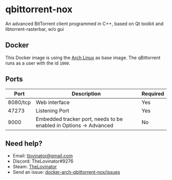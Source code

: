 # qbittorrent-nox

An advanced BitTorrent client programmed in C++, based on Qt toolkit and libtorrent-rasterbar, w/o gui

## Docker

This Docker image is using the [Arch Linux](https://hub.docker.com/_/archlinux/) as base image. The qBittorrent runs as a user with the id `1000`.

## Ports

| Port     | Description                                                       | Required |
| -------- | ----------------------------------------------------------------- | -------- |
| 8080/tcp | Web interface                                                     | Yes      |
| 47273    | Listening Port                                                    | Yes      |
| 9000     | Embedded tracker port, needs to be enabled in Options -> Advanced | No       |

## Need help?

- Email: [tlovinator@gmail.com](mailto:tlovinator@gmail.com)
- Discord: TheLovinator#9276
- Steam: [TheLovinator](https://steamcommunity.com/id/TheLovinator/)
- Send an issue: [docker-arch-qbittorrent-nox/issues](https://github.com/TheLovinator1/docker-arch-qbittorrent-nox/issues)

